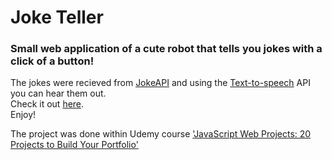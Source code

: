 # Joke Teller
### Small web application of a cute robot that tells you jokes with a click of a button!
The jokes were recieved from [JokeAPI](https://sv443.net/jokeapi/v2/) and using the [Text-to-speech](http://www.voicerss.org/api/) API you can hear them out.<br/>
Check it out [here](https://ofreeweisman.github.io/Joke-Teller/).<br/>
Enjoy!


The project was done within Udemy course ['JavaScript Web Projects: 20 Projects to Build Your Portfolio'](https://www.udemy.com/course/javascript-web-projects-to-build-your-portfolio-resume/)
